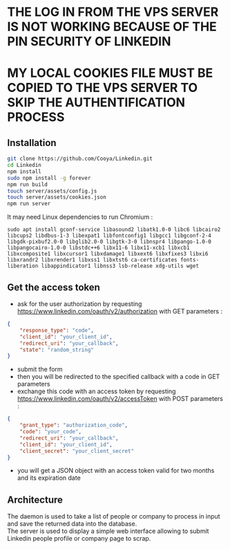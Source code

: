 # THE LOG IN FROM THE VPS SERVER IS NOT WORKING BECAUSE OF THE PIN SECURITY OF LINKEDIN
# MY LOCAL COOKIES FILE MUST BE COPIED TO THE VPS SERVER TO SKIP THE AUTHENTIFICATION PROCESS

## Installation

```bash
git clone https://github.com/Cooya/Linkedin.git
cd Linkedin
npm install
sudo npm install -g forever
npm run build
touch server/assets/config.js
touch server/assets/cookies.json
npm run server
```

It may need Linux dependencies to run Chromium :
```
sudo apt install gconf-service libasound2 libatk1.0-0 libc6 libcairo2 libcups2 libdbus-1-3 libexpat1 libfontconfig1 libgcc1 libgconf-2-4 libgdk-pixbuf2.0-0 libglib2.0-0 libgtk-3-0 libnspr4 libpango-1.0-0 libpangocairo-1.0-0 libstdc++6 libx11-6 libx11-xcb1 libxcb1 libxcomposite1 libxcursor1 libxdamage1 libxext6 libxfixes3 libxi6 libxrandr2 libxrender1 libxss1 libxtst6 ca-certificates fonts-liberation libappindicator1 libnss3 lsb-release xdg-utils wget
```

## Get the access token

* ask for the user authorization by requesting https://www.linkedin.com/oauth/v2/authorization with GET parameters :
```json
{
    "response_type": "code",
    "client_id": "your_client_id",
    "redirect_uri": "your_callback",
    "state": "random_string"
}
```
* submit the form
* then you will be redirected to the specified callback with a code in GET parameters
* exchange this code with an access token by requesting https://www.linkedin.com/oauth/v2/accessToken with POST parameters :
```json
{
    "grant_type": "authorization_code",
    "code": "your_code",
    "redirect_uri": "your_callback",
    "client_id": "your_client_id",
    "client_secret": "your_client_secret"
}
```
* you will get a JSON object with an access token valid for two months and its expiration date

## Architecture

The daemon is used to take a list of people or company to process in input and save the returned data into the database.  
The server is used to display a simple web interface allowing to submit Linkedin people profile or company page to scrap.

